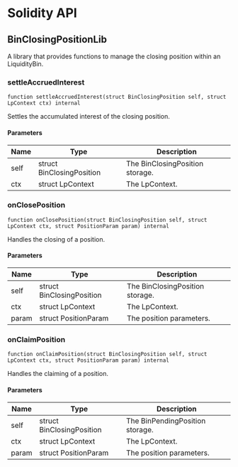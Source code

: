 # Solidity API

## BinClosingPositionLib

A library that provides functions to manage the closing position within an LiquidityBin.

### settleAccruedInterest

```solidity
function settleAccruedInterest(struct BinClosingPosition self, struct LpContext ctx) internal
```

Settles the accumulated interest of the closing position.

#### Parameters

| Name | Type | Description |
| ---- | ---- | ----------- |
| self | struct BinClosingPosition | The BinClosingPosition storage. |
| ctx | struct LpContext | The LpContext. |

### onClosePosition

```solidity
function onClosePosition(struct BinClosingPosition self, struct LpContext ctx, struct PositionParam param) internal
```

Handles the closing of a position.

#### Parameters

| Name | Type | Description |
| ---- | ---- | ----------- |
| self | struct BinClosingPosition | The BinClosingPosition storage. |
| ctx | struct LpContext | The LpContext. |
| param | struct PositionParam | The position parameters. |

### onClaimPosition

```solidity
function onClaimPosition(struct BinClosingPosition self, struct LpContext ctx, struct PositionParam param) internal
```

Handles the claiming of a position.

#### Parameters

| Name | Type | Description |
| ---- | ---- | ----------- |
| self | struct BinClosingPosition | The BinPendingPosition storage. |
| ctx | struct LpContext | The LpContext. |
| param | struct PositionParam | The position parameters. |

